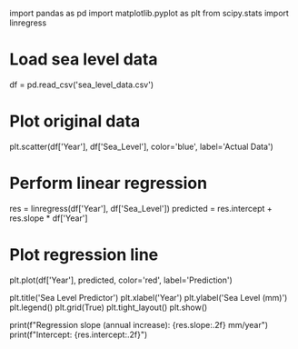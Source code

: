 import pandas as pd
import matplotlib.pyplot as plt
from scipy.stats import linregress

# Load sea level data
df = pd.read_csv('sea_level_data.csv')

# Plot original data
plt.scatter(df['Year'], df['Sea_Level'], color='blue', label='Actual Data')

# Perform linear regression
res = linregress(df['Year'], df['Sea_Level'])
predicted = res.intercept + res.slope * df['Year']

# Plot regression line
plt.plot(df['Year'], predicted, color='red', label='Prediction')

plt.title('Sea Level Predictor')
plt.xlabel('Year')
plt.ylabel('Sea Level (mm)')
plt.legend()
plt.grid(True)
plt.tight_layout()
plt.show()

print(f"Regression slope (annual increase): {res.slope:.2f} mm/year")
print(f"Intercept: {res.intercept:.2f}")
